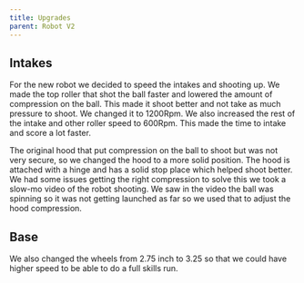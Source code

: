 ```yaml
---
title: Upgrades
parent: Robot V2
---
```


## Intakes

For the new robot we decided to speed the intakes and shooting up. We made the
top roller that shot the ball faster and lowered the amount of compression on
the ball. This made it shoot better and not take as much pressure to shoot. We
changed it to 1200Rpm. We also increased the rest of the intake and other roller
speed to 600Rpm. This made the time to intake and score a lot faster.

The original hood that put compression on the ball to shoot but was not very
secure, so we changed the hood to a more solid position. The hood is attached
with a hinge and has a solid stop place which helped shoot better. We had some
issues getting the right compression to solve this we took a slow-mo video of
the robot shooting. We saw in the video the ball was spinning so it was not
getting launched as far so we used that to adjust the hood compression.

## Base

We also changed the wheels from 2.75 inch to 3.25 so that we could have higher
speed to be able to do a full skills run.
